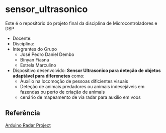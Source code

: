 # sensor_ultrasonico
Este é o repositório do projeto final da disciplina de Microcontroladores e DSP

* Docente:
* Disciplina:
* Integrantes do Grupo
    - José Pedro Daniel Dembo
    - Binyan Fiasna
    - Estrela Marculino
* Dispositivo desenvolvido: **Sensor Ultrasonico para deteção de objetos adaptável para diferenetes** como:
  - Auxílio na locomoção de pessoas dificientes visuais
  - Deteção de animais predadores ou animais indesejáveis em fazendas ou perto de criação de animais
  - cenário de mapeamento de via radar para auxilio em voos 

## Referência
[Arduino Radar Project](https://howtomechatronics.com/projects/arduino-radar-project/#h-source-codes)
